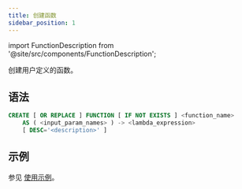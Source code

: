 ```yaml
---
title: 创建函数
sidebar_position: 1
---
```

import FunctionDescription from '@site/src/components/FunctionDescription';

<FunctionDescription description="引入或更新版本：v1.2.339"/>

创建用户定义的函数。

## 语法

```sql
CREATE [ OR REPLACE ] FUNCTION [ IF NOT EXISTS ] <function_name> 
    AS ( <input_param_names> ) -> <lambda_expression> 
    [ DESC='<description>' ]
```

## 示例

参见 [使用示例](/guides/query/udf#usage-examples)。